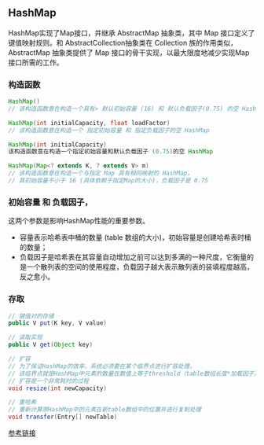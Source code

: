 ## HashMap
HashMap实现了Map接口，并继承 AbstractMap 抽象类，其中 Map 接口定义了键值映射规则。和 AbstractCollection抽象类在 Collection 族的作用类似， AbstractMap 抽象类提供了 Map 接口的骨干实现，以最大限度地减少实现Map接口所需的工作。

### 构造函数
```java
HashMap()
// 该构造函数意在构造一个具有> 默认初始容量 (16) 和 默认负载因子(0.75) 的空 HashMap

HashMap(int initialCapacity, float loadFactor)
// 该构造函数意在构造一个 指定初始容量 和 指定负载因子的空 HashMap

HashMap(int initialCapacity)
该构造函数意在构造一个指定初始容量和默认负载因子 (0.75)的空 HashMap

HashMap(Map<? extends K, ? extends V> m)
// 该构造函数意在构造一个与指定 Map 具有相同映射的 HashMap，
// 其初始容量不小于 16 (具体依赖于指定Map的大小)，负载因子是 0.75
```
### 初始容量 和 负载因子，
这两个参数是影响HashMap性能的重要参数。

- 容量表示哈希表中桶的数量 (table 数组的大小)，初始容量是创建哈希表时桶的数量；
- 负载因子是哈希表在其容量自动增加之前可以达到多满的一种尺度，它衡量的是一个散列表的空间的使用程度，负载因子越大表示散列表的装填程度越高，反之愈小。

### 存取
```java
// 键值对的存储
public V put(K key, V value)

// 读取实现
public V get(Object key)

// 扩容
// 为了保证HashMap的效率，系统必须要在某个临界点进行扩容处理，
// 该临界点就是HashMap中元素的数量在数值上等于threshold（table数组长度*加载因子）
// 扩容是一个非常耗时的过程
void resize(int newCapacity)

// 重哈希
// 重新计算原HashMap中的元素在新table数组中的位置并进行复制处理
void transfer(Entry[] newTable)
```


[参考链接](https://blog.csdn.net/justloveyou_/article/details/62893086)


